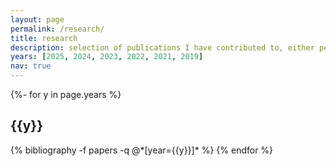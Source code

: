 ```yaml
---
layout: page
permalink: /research/
title: research
description: selection of publications I have contributed to, either peer-reviewed or preprints.
years: [2025, 2024, 2023, 2022, 2021, 2019]
nav: true
---
```

<!-- _pages/publications.md -->
<div class="publications">

{%- for y in page.years %}
  <h2 class="year">{{y}}</h2>
  {% bibliography -f papers -q @*[year={{y}}]* %}
{% endfor %}

</div>
